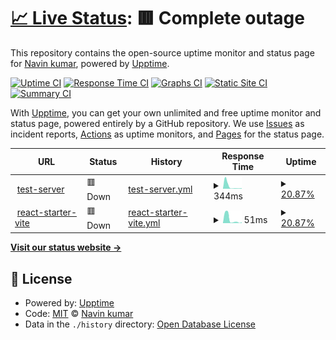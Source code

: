 # [📈 Live Status](https://1995navinkumar.github.io/service-status): <!--live status--> **🟥 Complete outage**

This repository contains the open-source uptime monitor and status page for [Navin kumar](https://1995navinkumar.github.io/service-status), powered by [Upptime](https://github.com/upptime/upptime).

[![Uptime CI](https://github.com/1995navinkumar/service-status/workflows/Uptime%20CI/badge.svg)](https://github.com/1995navinkumar/service-status/actions?query=workflow%3A%22Uptime+CI%22)
[![Response Time CI](https://github.com/1995navinkumar/service-status/workflows/Response%20Time%20CI/badge.svg)](https://github.com/1995navinkumar/service-status/actions?query=workflow%3A%22Response+Time+CI%22)
[![Graphs CI](https://github.com/1995navinkumar/service-status/workflows/Graphs%20CI/badge.svg)](https://github.com/1995navinkumar/service-status/actions?query=workflow%3A%22Graphs+CI%22)
[![Static Site CI](https://github.com/1995navinkumar/service-status/workflows/Static%20Site%20CI/badge.svg)](https://github.com/1995navinkumar/service-status/actions?query=workflow%3A%22Static+Site+CI%22)
[![Summary CI](https://github.com/1995navinkumar/service-status/workflows/Summary%20CI/badge.svg)](https://github.com/1995navinkumar/service-status/actions?query=workflow%3A%22Summary+CI%22)

With [Upptime](https://upptime.js.org), you can get your own unlimited and free uptime monitor and status page, powered entirely by a GitHub repository. We use [Issues](https://github.com/1995navinkumar/service-status/issues) as incident reports, [Actions](https://github.com/1995navinkumar/service-status/actions) as uptime monitors, and [Pages](https://1995navinkumar.github.io/service-status) for the status page.

<!--start: status pages-->
<!-- This summary is generated by Upptime (https://github.com/upptime/upptime) -->
<!-- Do not edit this manually, your changes will be overwritten -->
<!-- prettier-ignore -->
| URL | Status | History | Response Time | Uptime |
| --- | ------ | ------- | ------------- | ------ |
| <img alt="" src="https://icons.duckduckgo.com/ip3/gently-concise-dogfish.ngrok-free.app.ico" height="13"> [test-server](https://gently-concise-dogfish.ngrok-free.app/test-server) | 🟥 Down | [test-server.yml](https://github.com/1995navinkumar/service-status/commits/HEAD/history/test-server.yml) | <details><summary><img alt="Response time graph" src="./graphs/test-server/response-time-week.png" height="20"> 344ms</summary><br><a href="https://1995navinkumar.github.io/service-status/history/test-server"><img alt="Response time 2983" src="https://img.shields.io/endpoint?url=https%3A%2F%2Fraw.githubusercontent.com%2F1995navinkumar%2Fservice-status%2FHEAD%2Fapi%2Ftest-server%2Fresponse-time.json"></a><br><a href="https://1995navinkumar.github.io/service-status/history/test-server"><img alt="24-hour response time 99" src="https://img.shields.io/endpoint?url=https%3A%2F%2Fraw.githubusercontent.com%2F1995navinkumar%2Fservice-status%2FHEAD%2Fapi%2Ftest-server%2Fresponse-time-day.json"></a><br><a href="https://1995navinkumar.github.io/service-status/history/test-server"><img alt="7-day response time 344" src="https://img.shields.io/endpoint?url=https%3A%2F%2Fraw.githubusercontent.com%2F1995navinkumar%2Fservice-status%2FHEAD%2Fapi%2Ftest-server%2Fresponse-time-week.json"></a><br><a href="https://1995navinkumar.github.io/service-status/history/test-server"><img alt="30-day response time 2499" src="https://img.shields.io/endpoint?url=https%3A%2F%2Fraw.githubusercontent.com%2F1995navinkumar%2Fservice-status%2FHEAD%2Fapi%2Ftest-server%2Fresponse-time-month.json"></a><br><a href="https://1995navinkumar.github.io/service-status/history/test-server"><img alt="1-year response time 2983" src="https://img.shields.io/endpoint?url=https%3A%2F%2Fraw.githubusercontent.com%2F1995navinkumar%2Fservice-status%2FHEAD%2Fapi%2Ftest-server%2Fresponse-time-year.json"></a></details> | <details><summary><a href="https://1995navinkumar.github.io/service-status/history/test-server">20.87%</a></summary><a href="https://1995navinkumar.github.io/service-status/history/test-server"><img alt="All-time uptime 98.18%" src="https://img.shields.io/endpoint?url=https%3A%2F%2Fraw.githubusercontent.com%2F1995navinkumar%2Fservice-status%2FHEAD%2Fapi%2Ftest-server%2Fuptime.json"></a><br><a href="https://1995navinkumar.github.io/service-status/history/test-server"><img alt="24-hour uptime 0.00%" src="https://img.shields.io/endpoint?url=https%3A%2F%2Fraw.githubusercontent.com%2F1995navinkumar%2Fservice-status%2FHEAD%2Fapi%2Ftest-server%2Fuptime-day.json"></a><br><a href="https://1995navinkumar.github.io/service-status/history/test-server"><img alt="7-day uptime 20.87%" src="https://img.shields.io/endpoint?url=https%3A%2F%2Fraw.githubusercontent.com%2F1995navinkumar%2Fservice-status%2FHEAD%2Fapi%2Ftest-server%2Fuptime-week.json"></a><br><a href="https://1995navinkumar.github.io/service-status/history/test-server"><img alt="30-day uptime 81.79%" src="https://img.shields.io/endpoint?url=https%3A%2F%2Fraw.githubusercontent.com%2F1995navinkumar%2Fservice-status%2FHEAD%2Fapi%2Ftest-server%2Fuptime-month.json"></a><br><a href="https://1995navinkumar.github.io/service-status/history/test-server"><img alt="1-year uptime 98.18%" src="https://img.shields.io/endpoint?url=https%3A%2F%2Fraw.githubusercontent.com%2F1995navinkumar%2Fservice-status%2FHEAD%2Fapi%2Ftest-server%2Fuptime-year.json"></a></details>
| <img alt="" src="https://icons.duckduckgo.com/ip3/gently-concise-dogfish.ngrok-free.app.ico" height="13"> [react-starter-vite](https://gently-concise-dogfish.ngrok-free.app/react-starter-vite/) | 🟥 Down | [react-starter-vite.yml](https://github.com/1995navinkumar/service-status/commits/HEAD/history/react-starter-vite.yml) | <details><summary><img alt="Response time graph" src="./graphs/react-starter-vite/response-time-week.png" height="20"> 51ms</summary><br><a href="https://1995navinkumar.github.io/service-status/history/react-starter-vite"><img alt="Response time 288" src="https://img.shields.io/endpoint?url=https%3A%2F%2Fraw.githubusercontent.com%2F1995navinkumar%2Fservice-status%2FHEAD%2Fapi%2Freact-starter-vite%2Fresponse-time.json"></a><br><a href="https://1995navinkumar.github.io/service-status/history/react-starter-vite"><img alt="24-hour response time 18" src="https://img.shields.io/endpoint?url=https%3A%2F%2Fraw.githubusercontent.com%2F1995navinkumar%2Fservice-status%2FHEAD%2Fapi%2Freact-starter-vite%2Fresponse-time-day.json"></a><br><a href="https://1995navinkumar.github.io/service-status/history/react-starter-vite"><img alt="7-day response time 51" src="https://img.shields.io/endpoint?url=https%3A%2F%2Fraw.githubusercontent.com%2F1995navinkumar%2Fservice-status%2FHEAD%2Fapi%2Freact-starter-vite%2Fresponse-time-week.json"></a><br><a href="https://1995navinkumar.github.io/service-status/history/react-starter-vite"><img alt="30-day response time 231" src="https://img.shields.io/endpoint?url=https%3A%2F%2Fraw.githubusercontent.com%2F1995navinkumar%2Fservice-status%2FHEAD%2Fapi%2Freact-starter-vite%2Fresponse-time-month.json"></a><br><a href="https://1995navinkumar.github.io/service-status/history/react-starter-vite"><img alt="1-year response time 288" src="https://img.shields.io/endpoint?url=https%3A%2F%2Fraw.githubusercontent.com%2F1995navinkumar%2Fservice-status%2FHEAD%2Fapi%2Freact-starter-vite%2Fresponse-time-year.json"></a></details> | <details><summary><a href="https://1995navinkumar.github.io/service-status/history/react-starter-vite">20.87%</a></summary><a href="https://1995navinkumar.github.io/service-status/history/react-starter-vite"><img alt="All-time uptime 98.13%" src="https://img.shields.io/endpoint?url=https%3A%2F%2Fraw.githubusercontent.com%2F1995navinkumar%2Fservice-status%2FHEAD%2Fapi%2Freact-starter-vite%2Fuptime.json"></a><br><a href="https://1995navinkumar.github.io/service-status/history/react-starter-vite"><img alt="24-hour uptime 0.00%" src="https://img.shields.io/endpoint?url=https%3A%2F%2Fraw.githubusercontent.com%2F1995navinkumar%2Fservice-status%2FHEAD%2Fapi%2Freact-starter-vite%2Fuptime-day.json"></a><br><a href="https://1995navinkumar.github.io/service-status/history/react-starter-vite"><img alt="7-day uptime 20.87%" src="https://img.shields.io/endpoint?url=https%3A%2F%2Fraw.githubusercontent.com%2F1995navinkumar%2Fservice-status%2FHEAD%2Fapi%2Freact-starter-vite%2Fuptime-week.json"></a><br><a href="https://1995navinkumar.github.io/service-status/history/react-starter-vite"><img alt="30-day uptime 81.79%" src="https://img.shields.io/endpoint?url=https%3A%2F%2Fraw.githubusercontent.com%2F1995navinkumar%2Fservice-status%2FHEAD%2Fapi%2Freact-starter-vite%2Fuptime-month.json"></a><br><a href="https://1995navinkumar.github.io/service-status/history/react-starter-vite"><img alt="1-year uptime 98.13%" src="https://img.shields.io/endpoint?url=https%3A%2F%2Fraw.githubusercontent.com%2F1995navinkumar%2Fservice-status%2FHEAD%2Fapi%2Freact-starter-vite%2Fuptime-year.json"></a></details>

<!--end: status pages-->

[**Visit our status website →**](https://1995navinkumar.github.io/service-status)

## 📄 License

- Powered by: [Upptime](https://github.com/upptime/upptime)
- Code: [MIT](./LICENSE) © [Navin kumar](https://1995navinkumar.github.io/service-status)
- Data in the `./history` directory: [Open Database License](https://opendatacommons.org/licenses/odbl/1-0/)
